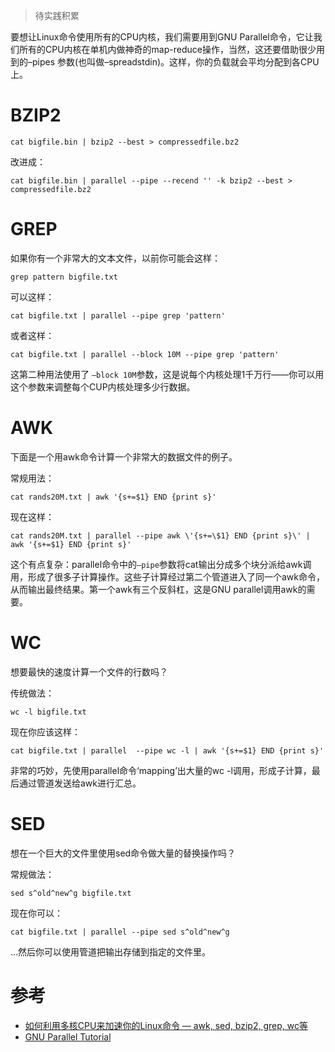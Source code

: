 > 待实践积累

要想让Linux命令使用所有的CPU内核，我们需要用到GNU Parallel命令，它让我们所有的CPU内核在单机内做神奇的map-reduce操作，当然，这还要借助很少用到的–pipes 参数(也叫做–spreadstdin)。这样，你的负载就会平均分配到各CPU上。

# BZIP2

```
cat bigfile.bin | bzip2 --best > compressedfile.bz2
```

改进成：

```
cat bigfile.bin | parallel --pipe --recend '' -k bzip2 --best > compressedfile.bz2
```

# GREP

如果你有一个非常大的文本文件，以前你可能会这样：

```
grep pattern bigfile.txt
```

可以这样：

```
cat bigfile.txt | parallel --pipe grep 'pattern'
```

或者这样：

```
cat bigfile.txt | parallel --block 10M --pipe grep 'pattern'
```

这第二种用法使用了 `–block 10M`参数，这是说每个内核处理1千万行——你可以用这个参数来调整每个CUP内核处理多少行数据。

# AWK

下面是一个用awk命令计算一个非常大的数据文件的例子。

常规用法：

```
cat rands20M.txt | awk '{s+=$1} END {print s}'
```

现在这样：

```
cat rands20M.txt | parallel --pipe awk \'{s+=\$1} END {print s}\' | awk '{s+=$1} END {print s}'
```

这个有点复杂：parallel命令中的`–pipe`参数将cat输出分成多个块分派给awk调用，形成了很多子计算操作。这些子计算经过第二个管道进入了同一个awk命令，从而输出最终结果。第一个awk有三个反斜杠，这是GNU parallel调用awk的需要。

# WC

想要最快的速度计算一个文件的行数吗？

传统做法：

```
wc -l bigfile.txt
```

现在你应该这样：

```
cat bigfile.txt | parallel  --pipe wc -l | awk '{s+=$1} END {print s}'
```

非常的巧妙，先使用parallel命令‘mapping’出大量的wc -l调用，形成子计算，最后通过管道发送给awk进行汇总。

# SED

想在一个巨大的文件里使用sed命令做大量的替换操作吗？

常规做法：

```
sed s^old^new^g bigfile.txt
```

现在你可以：

```
cat bigfile.txt | parallel --pipe sed s^old^new^g
```

…然后你可以使用管道把输出存储到指定的文件里。

# 参考

* [如何利用多核CPU来加速你的Linux命令 — awk, sed, bzip2, grep, wc等](http://www.vaikan.com/use-multiple-cpu-cores-with-your-linux-commands/)
* [GNU Parallel Tutorial](https://www.gnu.org/software/parallel/parallel_tutorial.html)